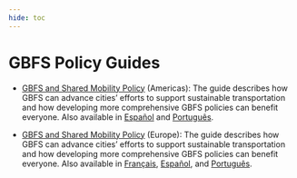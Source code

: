 ```yaml
---
hide: toc
---
```


# GBFS Policy Guides

- [GBFS and Shared Mobility Policy](https://mobilitydata.org/gbfs-and-shared-mobility-data-policy/) (Americas): The guide describes how GBFS can advance cities’ efforts to support sustainable transportation and how developing more comprehensive GBFS policies can benefit everyone. Also available in [Español](https://mobilitydata.org/gbfs-y-politica-de-datos-de-movilidad-compartida/) and [Português](https://mobilitydata.org/gbfs-e-politica-de-dados-de-mobilidade-compartilhada/).


- [GBFS and Shared Mobility Policy](https://mobilitydata.org/gbfs-and-shared-mobility-data-policy-in-europe/) (Europe): The guide describes how GBFS can advance cities’ efforts to support sustainable transportation and how developing more comprehensive GBFS policies can benefit everyone. Also available in [Français](https://mobilitydata.org/gbfs-et-les-donnees-de-mobilite-partagee-des-politiques-publiques-au-service-des-villes-europeennes/), [Español](https://mobilitydata.org/gbfs-y-politica-de-datos-de-movilidad-compartida-2/), and [Português](https://mobilitydata.org/gbfs-e-politica-de-dados-de-mobilidade-compartilhada-2/). 